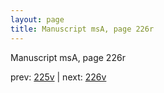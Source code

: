 ```yaml
---
layout: page
title: Manuscript msA, page 226r
---
```


Manuscript msA, page 226r

prev:  [225v](../225v) | next:  [226v](../226v)